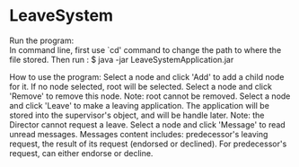 # LeaveSystem

Run the program:  
In command line, first use `cd' command to change the path to where the file stored.
Then run :
$ java -jar LeaveSystemApplication.jar

How to use the program:
Select a node and click 'Add' to add a child node for it. If no node selected, root will be selected.
Select a node and click 'Remove' to remove this node. Note: root cannot be removed.
Select a node and click 'Leave' to make a leaving application. The application will be stored into the supervisor's object, and will be handle later. Note: the Director cannot request a leave.
Select a node and click 'Message' to read unread messages. Messages content includes: predecessor's leaving request, the result of its request (endorsed or declined). For predecessor's request, can either endorse or decline.
